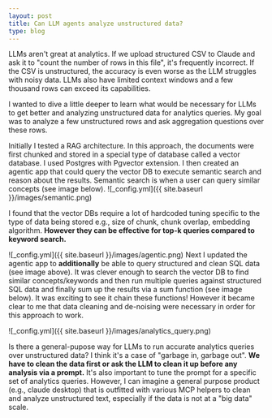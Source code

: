 ```yaml
---
layout: post
title: Can LLM agents analyze unstructured data?
type: blog
---
```

LLMs aren't great at analytics. If we upload structured CSV to Claude and ask it to "count the number of rows in this file", it's frequently incorrect. If the CSV is unstructured, the accuracy is even worse as the LLM struggles with noisy data. LLMs also have limited context windows and a few thousand rows can exceed its capabilities.

I wanted to dive a little deeper to learn what would be necessary for LLMs to get better and analyzing unstructured data for analytics queries. My goal was to analyze a few unstructured rows and ask aggregation questions over these rows.

Initially I tested a RAG architecture. In this approach, the documents were first chunked and stored in a special type of database called a vector database. I used Postgres with Pgvector extension. I then created an agentic app that could query the vector DB to execute semantic search and reason about the results. Semantic search is when a user can query similar concepts (see image below).
![_config.yml]({{ site.baseurl }}/images/semantic.png)

I found that the vector DBs require a lot of hardcoded tuning specific to the type of data being stored e.g., size of chunk, chunk overlap, embedding algorithm. **However they can be effective for top-k queries compared to keyword search.**

![_config.yml]({{ site.baseurl }}/images/agentic.png)
Next I updated the agentic app to **additionally** be able to query structured and clean SQL data (see image above). It was clever enough to search the vector DB to find similar concepts/keywords and then run multiple queries against structured SQL data and finally sum up the results via a sum function (see image below). It was exciting to see it chain these functions! However it became clear to me that data cleaning and de-noising were necessary in order for this approach to work.

![_config.yml]({{ site.baseurl }}/images/analytics_query.png)

Is there a general-pupose way for LLMs to run accurate analytics queries over unstructured data? I think it's a case of "garbage in, garbage out". **We have to clean the data first or ask the LLM to clean it up before any analysis via a prompt.** It's also important to tune the prompt for a specific set of analytics queries. However, I can imagine a general purpose product (e.g., claude desktop) that is outfitted with various MCP helpers to clean and analyze unstructured text, especially if the data is not at a "big data" scale.